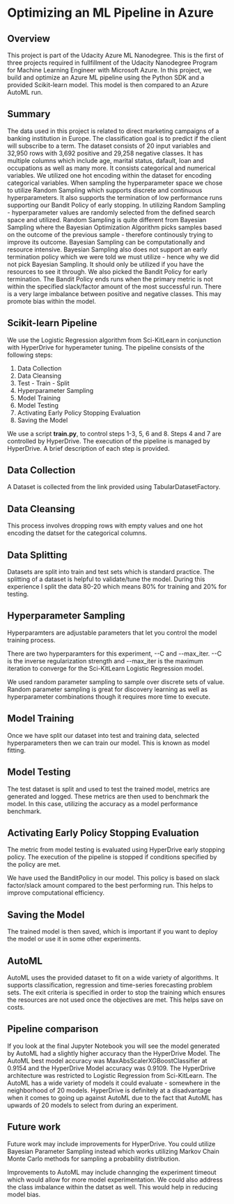 # Optimizing an ML Pipeline in Azure

## Overview
This project is part of the Udacity Azure ML Nanodegree. This is the first of three projects required in fullfillment of the Udacity Nanodegree Program for Machine Learning Engineer with Microsoft Azure. In this project, we build and optimize an Azure ML pipeline using the Python SDK and a provided Scikit-learn model.
This model is then compared to an Azure AutoML run.

## Summary
The data used in this project is related to direct marketing campaigns of a banking institution in Europe. The classification goal is to predict if the client will subscribe to a term. The dataset consists of 20 input variables and 32,950 rows with 3,692 positive and 29,258 negative classes. It has multiple columns which include age, marital status, dafault, loan and occupations as well as many more. It consists categorical and numerical variables. We utilized one hot encoding within the dataset for encoding categorical variables. When sampling the hyperparameter space we chose to utilize Random Sampling which supports discrete and continuous hyperparameters. It also supports the termination of low performance runs supporting our Bandit Policy of early stopping. In utilizing Random Sampling - hyperparameter values are randomly selected from the defined search space and utilized. Random Sampling is quite different from Bayesian Sampling where the Bayesian Optimization Algorithm picks samples based on the outcome of the previous sample - therefore continously trying to improve its outcome. Bayesian Sampling can be computationally and resource intensive. Bayesian Sampling also does not support an early termination policy which we were told we must utilize - hence why we did not pick Bayesian Sampling. It should only be utilized if you have the resources to see it through. We also picked the Bandit Policy for early termination. The Bandit Policy ends runs when the primary metric is not within the specified slack/factor amount of the most successful run. There is a very large imbalance between positive and negative classes. This may promote bias within the model. 

## Scikit-learn Pipeline
We use the Logistic Regression algorithm from Sci-KitLearn in conjunction with HyperDrive for hyperameter tuning. The pipeline consists of the following steps:

1. Data Collection
2. Data Cleansing
3. Test - Train - Split
4. Hyperparameter Sampling
5. Model Training
6. Model Testing
7. Activating Early Policy Stopping Evaluation
8. Saving the Model

We use a script **train.py**, to control steps 1-3, 5, 6 and 8. Steps 4 and 7 are controlled by HyperDrive. The execution of the pipeline is managed by HyperDrive. A brief description of each step is provided. 

## Data Collection

A Dataset is collected from the link provided using TabularDatasetFactory.

## Data Cleansing

This process involves dropping rows with empty values and one hot encoding the datset for the categorical columns.

## Data Splitting

Datasets are split into train and test sets which is standard practice. The splitting of a dataset is helpful to validate/tune the model. During this experience I split the data 80-20 which means 80% for training and 20% for testing. 

## Hyperparameter Sampling

Hyperparamters are adjustable parameters that let you control the model training process.

There are two hyperparamters for this experiment, --C and --max_iter. --C is the inverse regularization strength and --max_iter is the maximum iteration to converge for the Sci-KitLearn Logistic Regression model.

We used random parameter sampling to sample over discrete sets of value. Random parameter sampling is great for discovery learning as well as hyperparameter combinations though it requires more time to execute.

## Model Training

Once we have split our dataset into test and training data, selected hyperparameters then we can train our model. This is known as model fitting.

## Model Testing

The test dataset is split and used to test the trained model, metrics are generated and logged. These metrics are then used to benchmark the model. In this case, utilizing the accuracy as a model performance benchmark.

## Activating Early Policy Stopping Evaluation

The metric from model testing is evaluated using HyperDrive early stopping policy. The execution of the pipeline is stopped if conditions specified by the policy are met. 

We have used the BanditPolicy in our model. This policy is based on slack factor/slack amount compared to the best performing run. This helps to improve computational efficiency. 

## Saving the Model

The trained model is then saved, which is important if you want to deploy the model or use it in some other experiments.

## AutoML

AutoML uses the provided dataset to fit on a wide variety of algorithms. It supports classification, regression and time-series forecasting problem sets. The exit criteria is specified in order to stop the training which ensures the resources are not used once the objectives are met. This helps save on costs.

## Pipeline comparison
If you look at the final Jupyter Notebook you will see the model generated by AutoML had a slightly higher accuracy than the HyperDrive Model. The AutoML best model accuracy was MaxAbsScalerXGBoostClassifier at 0.9154 and the HyperDrive Model accuracy was 0.9109. The HyperDrive architecture was restricted to Logistic Regression from Sci-KitLearn. The AutoML has a wide variety of models it could evaluate - somewhere in the neighborhood of 20 models. HyperDrive is definitely at a disadvantage when it comes to going up against AutoML due to the fact that AutoML has upwards of 20 models to select from during an experiment.

## Future work

Future work may include improvements for HyperDrive. You could utilize Bayesian Parameter Sampling instead which works utilizing Markov Chain Monte Carlo methods for sampling a probability distribution. 

Improvements to AutoML may include channging the experiment timeout which would allow for more model experimentation. We could also address the class imbalance within the datset as well. This would help in reducing model bias. 
